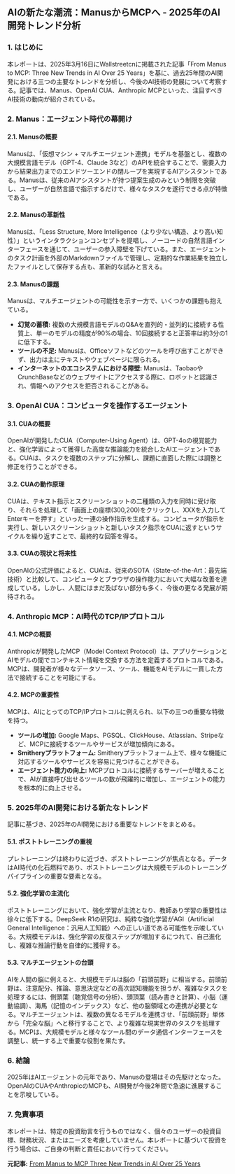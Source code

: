 ## AIの新たな潮流：ManusからMCPへ - 2025年のAI開発トレンド分析

### 1. はじめに

本レポートは、2025年3月16日にWallstreetcnに掲載された記事「From Manus to MCP: Three New Trends in AI Over 25 Years」を基に、過去25年間のAI開発における三つの主要なトレンドを分析し、今後のAI技術の発展について考察する。記事では、Manus、OpenAI CUA、Anthropic MCPといった、注目すべきAI技術の動向が紹介されている。

### 2. Manus：エージェント時代の幕開け

#### 2.1. Manusの概要

Manusは、「仮想マシン + マルチエージェント連携」モデルを基盤とし、複数の大規模言語モデル（GPT-4、Claude 3など）のAPIを統合することで、需要入力から結果出力までのエンドツーエンドの閉ループを実現するAIアシスタントである。Manusは、従来のAIアシスタントが持つ提案生成のみという制限を突破し、ユーザーが自然言語で指示するだけで、様々なタスクを遂行できる点が特徴である。

#### 2.2. Manusの革新性

Manusは、「Less Structure, More Intelligence（より少ない構造、より高い知性）」というインタラクションコンセプトを提唱し、ノーコードの自然言語インターフェースを通じて、ユーザーの参入障壁を下げている。また、エージェントのタスク計画を外部のMarkdownファイルで管理し、定期的な作業結果を独立したファイルとして保存する点も、革新的な試みと言える。

#### 2.3. Manusの課題

Manusは、マルチエージェントの可能性を示す一方で、いくつかの課題も抱えている。

* **幻覚の蓄積:** 複数の大規模言語モデルのQ&Aを直列的・並列的に接続する性質上、単一のモデルの精度が90%の場合、10回接続すると正答率は約3分の1に低下する。
* **ツールの不足:** Manusは、Officeソフトなどのツールを呼び出すことができず、出力は主にテキストやウェブページに限られる。
* **インターネットのエコシステムにおける障壁:** Manusは、TaobaoやCrunchBaseなどのウェブサイトにアクセスする際に、ロボットと認識され、情報へのアクセスを拒否されることがある。

### 3. OpenAI CUA：コンピュータを操作するエージェント

#### 3.1. CUAの概要

OpenAIが開発したCUA（Computer-Using Agent）は、GPT-4oの視覚能力と、強化学習によって獲得した高度な推論能力を統合したAIエージェントである。CUAは、タスクを複数のステップに分解し、課題に直面した際には調整と修正を行うことができる。

#### 3.2. CUAの動作原理

CUAは、テキスト指示とスクリーンショットの二種類の入力を同時に受け取り、それらを処理して「画面上の座標(300,200)をクリックし、XXXを入力してEnterキーを押す」といった一連の操作指示を生成する。コンピュータが指示を実行し、新しいスクリーンショットと新しいタスク指示をCUAに返すというサイクルを繰り返すことで、最終的な回答を得る。

#### 3.3. CUAの現状と将来性

OpenAIの公式評価によると、CUAは、従来のSOTA（State-of-the-Art：最先端技術）と比較して、コンピュータとブラウザの操作能力において大幅な改善を達成している。しかし、人間にはまだ及ばない部分も多く、今後の更なる発展が期待される。

### 4. Anthropic MCP：AI時代のTCP/IPプロトコル

#### 4.1. MCPの概要

Anthropicが開発したMCP（Model Context Protocol）は、アプリケーションとAIモデルの間でコンテキスト情報を交換する方法を定義するプロトコルである。MCPは、開発者が様々なデータソース、ツール、機能をAIモデルに一貫した方法で接続することを可能にする。

#### 4.2. MCPの重要性

MCPは、AIにとってのTCP/IPプロトコルに例えられ、以下の三つの重要な特徴を持つ。

* **ツールの増加:** Google Maps、PGSQL、ClickHouse、Atlassian、Stripeなど、MCPに接続するツールやサービスが増加傾向にある。
* **Smitheryプラットフォーム:** Smitheryプラットフォーム上で、様々な機能に対応するツールやサービスを容易に見つけることができる。
* **エージェント能力の向上:** MCPプロトコルに接続するサーバーが増えることで、AIが直接呼び出せるツールの数が飛躍的に増加し、エージェントの能力を根本的に向上させる。

### 5. 2025年のAI開発における新たなトレンド

記事に基づき、2025年のAI開発における重要なトレンドをまとめる。

#### 5.1. ポストトレーニングの重視

プレトレーニングは終わりに近づき、ポストトレーニングが焦点となる。データはAI時代の化石燃料であり、ポストトレーニングは大規模モデルのトレーニングパイプラインの重要な要素となる。

#### 5.2. 強化学習の主流化

ポストトレーニングにおいて、強化学習が主流となり、教師あり学習の重要性は徐々に低下する。DeepSeek R1の研究は、純粋な強化学習がAGI（Artificial General Intelligence：汎用人工知能）への正しい道である可能性を示唆している。大規模モデルは、強化学習の反復ステップが増加するにつれて、自己進化し、複雑な推論行動を自律的に獲得する。

#### 5.3. マルチエージェントの台頭

AIを人間の脳に例えると、大規模モデルは脳の「前頭前野」に相当する。前頭前野は、注意配分、推論、意思決定などの高次認知機能を担うが、複雑なタスクを処理するには、側頭葉（聴覚信号の分析）、頭頂葉（読み書きと計算）、小脳（運動協調）、海馬（記憶のインデックス）など、他の脳領域との連携が必要となる。マルチエージェントは、複数の異なるモデルを連携させ、「前頭前野」単体から「完全な脳」へと移行することで、より複雑な現実世界のタスクを処理する。MCPは、大規模モデルと様々なツール間のデータ通信インターフェースを調整し、統一する上で重要な役割を果たす。

### 6. 結論

2025年はAIエージェントの元年であり、Manusの登場はその先駆けとなった。OpenAIのCUAやAnthropicのMCPも、AI開発が今後2年間で急速に進展することを示唆している。

### 7. 免責事項

本レポートは、特定の投資助言を行うものではなく、個々のユーザーの投資目標、財務状況、またはニーズを考慮していません。本レポートに基づいて投資を行う場合は、ご自身の判断と責任において行ってください。


**元記事:** [From Manus to MCP Three New Trends in AI Over 25 Years](https://longportapp.com/news/231977246)